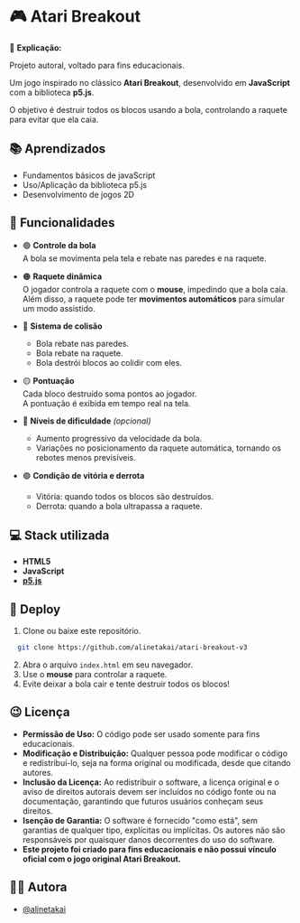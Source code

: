 
# 🎮 Atari Breakout

📌 **Explicação:**

Projeto autoral, voltado para fins educacionais.

Um jogo inspirado no clássico **Atari Breakout**, desenvolvido em **JavaScript** com a biblioteca **p5.js**.  

O objetivo é destruir todos os blocos usando a bola, controlando a raquete para evitar que ela caia.
## 📚 Aprendizados

- Fundamentos básicos de javaScript
- Uso/Aplicação da biblioteca p5.js
- Desenvolvimento de jogos 2D
## 🚨 Funcionalidades

- 🟢 **Controle da bola**  
  A bola se movimenta pela tela e rebate nas paredes e na raquete.

- 🟠 **Raquete dinâmica**  
  O jogador controla a raquete com o **mouse**, impedindo que a bola caia.  
  Além disso, a raquete pode ter **movimentos automáticos** para simular um modo assistido.

- 🔵 **Sistema de colisão**  
  - Bola rebate nas paredes.  
  - Bola rebate na raquete.  
  - Bola destrói blocos ao colidir com eles.  

- 🟡 **Pontuação**  
  Cada bloco destruído soma pontos ao jogador.  
  A pontuação é exibida em tempo real na tela.

- 🔴 **Níveis de dificuldade** *(opcional)*  
  - Aumento progressivo da velocidade da bola.  
  - Variações no posicionamento da raquete automática, tornando os rebotes menos previsíveis.

- 🟣 **Condição de vitória e derrota**  
  - Vitória: quando todos os blocos são destruídos.  
  - Derrota: quando a bola ultrapassa a raquete.




##  💻 Stack utilizada

- **HTML5**
- **JavaScript**
- **[p5.js](https://p5js.org/)**


##  🚀 Deploy

1. Clone ou baixe este repositório.

```bash
  git clone https://github.com/alinetakai/atari-breakout-v3
```
2. Abra o arquivo `index.html` em seu navegador.
3. Use o **mouse** para controlar a raquete.
4. Evite deixar a bola cair e tente destruir todos os blocos!



## 😉 Licença

- **Permissão de Uso:** O código pode ser usado somente para fins educacionais.
- **Modificação e Distribuição:** Qualquer pessoa pode modificar o código e redistribuí-lo, seja na forma original ou modificada, desde que citando autores.
- **Inclusão da Licença:** Ao redistribuir o software, a licença original e o aviso de direitos autorais devem ser incluídos no código fonte ou na documentação, garantindo que futuros usuários conheçam seus direitos.
- **Isenção de Garantia:** O software é fornecido "como está", sem garantias de qualquer tipo, explícitas ou implícitas. Os autores não são responsáveis por quaisquer danos decorrentes do uso do software.
- **Este projeto foi criado para fins educacionais e não possui vínculo oficial com o jogo original Atari Breakout.**


## 👩‍💻 Autora

- [@alinetakai](https://github.com/alinetakai)

